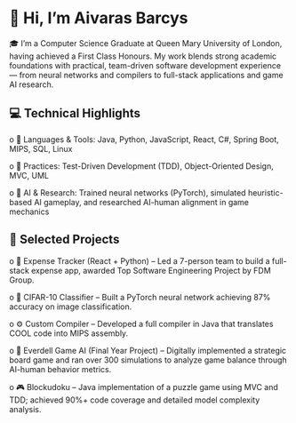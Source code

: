 # 👋 Hi, I’m Aivaras Barcys

🎓 I’m a Computer Science Graduate at Queen Mary University of London, having achieved a First Class Honours. My work blends strong academic foundations with practical, team-driven software development experience — from neural networks and compilers to full-stack applications and game AI research.
## 💻 Technical Highlights

o    🔧 Languages & Tools: Java, Python, JavaScript, React, C#, Spring Boot, MIPS, SQL, Linux

o    🎯 Practices: Test-Driven Development (TDD), Object-Oriented Design, MVC, UML

o    🧠 AI & Research: Trained neural networks (PyTorch), simulated heuristic-based AI gameplay, and researched AI-human alignment in game mechanics

## 🚀 Selected Projects

o    🧾 Expense Tracker (React + Python) – Led a 7-person team to build a full-stack expense app, awarded Top Software Engineering Project by FDM Group.

o    🧠 CIFAR-10 Classifier – Built a PyTorch neural network achieving 87% accuracy on image classification.

o    ⚙️ Custom Compiler – Developed a full compiler in Java that translates COOL code into MIPS assembly.

o    🎲 Everdell Game AI (Final Year Project) – Digitally implemented a strategic board game and ran over 300 simulations to analyze game balance through AI-human behavior metrics.

o    🎮 Blockudoku – Java implementation of a puzzle game using MVC and TDD; achieved 90%+ code coverage and detailed model complexity analysis.
<!--
**barcysaivaras1/barcysaivaras1** is a ✨ _special_ ✨ repository because its `README.md` (this file) appears on your GitHub profile.

Here are some ideas to get you started:

- 🔭 I’m currently working on ...
- 🌱 I’m currently learning ...
- 👯 I’m looking to collaborate on ...
- 🤔 I’m looking for help with ...
- 💬 Ask me about ...
- 📫 How to reach me: ...
- 😄 Pronouns: ...
- ⚡ Fun fact: ...
-->
